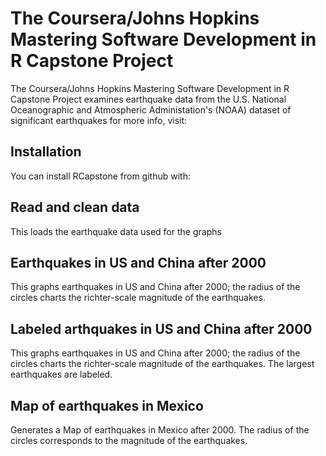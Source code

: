 
<!-- README.md is generated from README.Rmd. Please edit that file -->
The Coursera/Johns Hopkins Mastering Software Development in R Capstone Project
===============================================================================

The Coursera/Johns Hopkins Mastering Software Development in R Capstone Project examines earthquake data from the U.S. National Oceanographic and Atmospheric Administation's (NOAA) dataset of significant earthquakes for more info, visit:

Installation
------------

You can install RCapstone from github with:

Read and clean data
-------------------

This loads the earthquake data used for the graphs

Earthquakes in US and China after 2000
--------------------------------------

This graphs earthquakes in US and China after 2000; the radius of the circles charts the richter-scale magnitude of the earthquakes.

Labeled arthquakes in US and China after 2000
---------------------------------------------

This graphs earthquakes in US and China after 2000; the radius of the circles charts the richter-scale magnitude of the earthquakes. The largest earthquakes are labeled.

Map of earthquakes in Mexico
----------------------------

Generates a Map of earthquakes in Mexico after 2000. The radius of the circles corresponds to the magnitude of the earthquakes.
